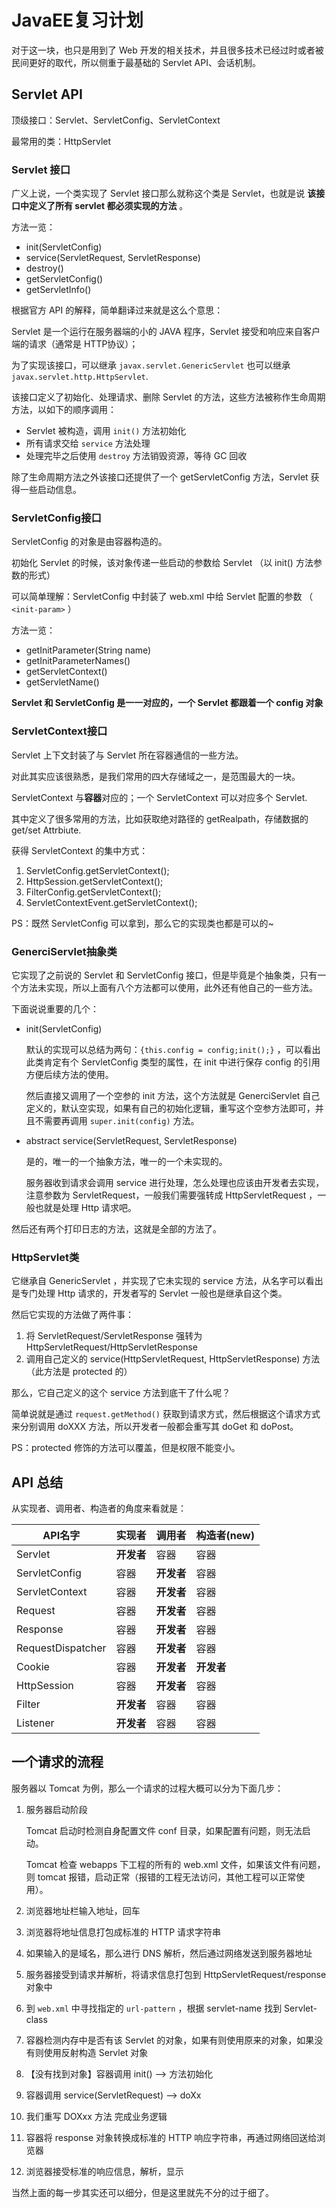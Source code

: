 # JavaEE复习计划

对于这一块，也只是用到了 Web 开发的相关技术，并且很多技术已经过时或者被民间更好的取代，所以侧重于最基础的 Servlet API、会话机制。

## Servlet API

顶级接口：Servlet、ServletConfig、ServletContext

最常用的类：HttpServlet

### Servlet 接口

广义上说，一个类实现了 Servlet 接口那么就称这个类是 Servlet，也就是说 **该接口中定义了所有 servlet 都必须实现的方法** 。

方法一览：

- init(ServletConfig)
- service(ServletRequest, ServletResponse)
- destroy()
- getServletConfig()
- getServletInfo()

根据官方 API 的解释，简单翻译过来就是这么个意思：

Servlet 是一个运行在服务器端的小的 JAVA 程序，Servlet 接受和响应来自客户端的请求（通常是 HTTP协议）；

为了实现该接口，可以继承 `javax.servlet.GenericServlet` 也可以继承 `javax.servlet.http.HttpServlet`.

该接口定义了初始化、处理请求、删除 Servlet 的方法，这些方法被称作生命周期方法，以如下的顺序调用：

- Servlet 被构造，调用 `init()` 方法初始化
- 所有请求交给 `service` 方法处理
- 处理完毕之后使用 `destroy` 方法销毁资源，等待 GC 回收

除了生命周期方法之外该接口还提供了一个 getServletConfig 方法，Servlet 获得一些启动信息。

### ServletConfig接口

ServletConfig 的对象是由容器构造的。

初始化 Servlet 的时候，该对象传递一些启动的参数给 Servlet （以 init() 方法参数的形式）

可以简单理解：ServletConfig 中封装了 web.xml 中给 Servlet 配置的参数 （ `<init-param>` ）

方法一览：

- getInitParameter(String name)
- getInitParameterNames()
- getServletContext()
- getServletName()

**Servlet 和 ServletConfig 是一一对应的，一个 Servlet 都跟着一个 config 对象**

### ServletContext接口

Servlet 上下文封装了与 Servlet 所在容器通信的一些方法。

对此其实应该很熟悉，是我们常用的四大存储域之一，是范围最大的一块。

ServletContext 与**容器**对应的；一个 ServletContext 可以对应多个 Servlet.

其中定义了很多常用的方法，比如获取绝对路径的 getRealpath，存储数据的 get/set Attrbiute.

获得 ServletContext 的集中方式：

1. ServletConfig.getServletContext();
2. HttpSession.getServletContext();
3. FilterConfig.getServletContext();
4. ServletContextEvent.getServletContext();

PS：既然 ServletConfig 可以拿到，那么它的实现类也都是可以的~

### GenerciServlet抽象类

它实现了之前说的 Servlet 和 ServletConfig 接口，但是毕竟是个抽象类，只有一个方法未实现，所以上面有八个方法都可以使用，此外还有他自己的一些方法。

下面说说重要的几个：

- init(ServletConfig)

  默认的实现可以总结为两句：`{this.config = config;init();}` ，可以看出此类肯定有个 ServletConfig 类型的属性，在 init 中进行保存 config 的引用方便后续方法的使用。

  然后直接又调用了一个空参的 init 方法，这个方法就是 GenerciServlet 自己定义的，默认空实现，如果有自己的初始化逻辑，重写这个空参方法即可，并且不需要再调用 `super.init(config)` 方法。

- abstract service(ServletRequest, ServletResponse)

  是的，唯一的一个抽象方法，唯一的一个未实现的。

  服务器收到请求会调用 service 进行处理，怎么处理也应该由开发者去实现，注意参数为 ServletRequest，一般我们需要强转成 HttpServletRequest ，一般也就是处理 Http 请求吧。

然后还有两个打印日志的方法，这就是全部的方法了。

### HttpServlet类

它继承自 GenericServlet ，并实现了它未实现的 service 方法，从名字可以看出是专门处理 Http 请求的，开发者写的 Servlet 一般也是继承自这个类。

然后它实现的方法做了两件事：

1. 将 ServletRequest/ServletResponse 强转为 HttpServletRequest/HttpServletResponse
2. 调用自己定义的 service(HttpServletRequest, HttpServletResponse) 方法（此方法是 protected 的）

那么，它自己定义的这个 service 方法到底干了什么呢？

简单说就是通过 `request.getMethod()` 获取到请求方式，然后根据这个请求方式来分别调用 doXXX 方法，所以开发者一般都会重写其 doGet 和 doPost。

PS：protected 修饰的方法可以覆盖，但是权限不能变小。

## API 总结

从实现者、调用者、构造者的角度来看就是：

| API名字           | 实现者     | 调用者     | 构造者(new) |
| ----------------- | ---------- | ---------- | ----------- |
| Servlet           | **开发者** | 容器       | 容器        |
| ServletConfig     | 容器       | **开发者** | 容器        |
| ServletContext    | 容器       | **开发者** | 容器        |
| Request           | 容器       | **开发者** | 容器        |
| Response          | 容器       | **开发者** | 容器        |
| RequestDispatcher | 容器       | **开发者** | 容器        |
| Cookie            | 容器       | **开发者** | **开发者**  |
| HttpSession       | 容器       | **开发者** | 容器        |
| Filter            | **开发者** | 容器       | 容器        |
| Listener          | **开发者** | 容器       | 容器        |

## 一个请求的流程

服务器以 Tomcat 为例，那么一个请求的过程大概可以分为下面几步：

1. 服务器启动阶段

   Tomcat 启动时检测自身配置文件 conf 目录，如果配置有问题，则无法启动。

   Tomcat 检查 webapps 下工程的所有的 web.xml 文件，如果该文件有问题，则 tomcat 报错，启动正常（报错的工程无法访问，其他工程可以正常使用）。

2. 浏览器地址栏输入地址，回车

3. 浏览器将地址信息打包成标准的 HTTP 请求字符串

4. 如果输入的是域名，那么进行 DNS 解析，然后通过网络发送到服务器地址

5. 服务器接受到请求并解析，将请求信息打包到 HttpServletRequest/response 对象中

6. 到 `web.xml` 中寻找指定的 `url-pattern` ，根据 servlet-name 找到 Servlet-class

7. 容器检测内存中是否有该 Servlet 的对象，如果有则使用原来的对象，如果没有则使用反射构造 Servlet 对象

8. 【没有找到对象】容器调用 init() --> 方法初始化

9. 容器调用 service(ServletRequest) --> doXx

10. 我们重写 DOXxx 方法 完成业务逻辑

11. 容器将 response 对象转换成标准的 HTTP 响应字符串，再通过网络回送给浏览器

12. 浏览器接受标准的响应信息，解析，显示

当然上面的每一步其实还可以细分，但是这里就先不分的过于细了。